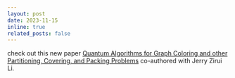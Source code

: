 ```yaml
---
layout: post
date: 2023-11-15
inline: true
related_posts: false
---
```


check out this new paper [Quantum Algorithms for Graph Coloring and other Partitioning, Covering, and Packing Problems](http://arxiv.org/abs/2311.08042) co-authored with Jerry Zirui Li.

